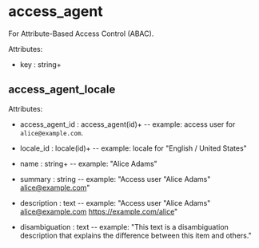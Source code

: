 # access_agent

For Attribute-Based Access Control (ABAC).

Attributes:

* key : string+


## access_agent_locale

Attributes:

* access_agent_id : access_agent(id)+ -- example: access user for `alice@example.com`.

* locale_id : locale(id)+ -- example: locale for "English / United States"

* name : string+ -- example: "Alice Adams"

* summary : string -- example: "Access user \"Alice Adams\" <alice@example.com>"

* description : text -- example: "Access user \"Alice Adams\" <alice@example.com> https://example.com/alice"

* disambiguation : text -- example: "This text is a disambiguation description that explains the difference between this item and others."
